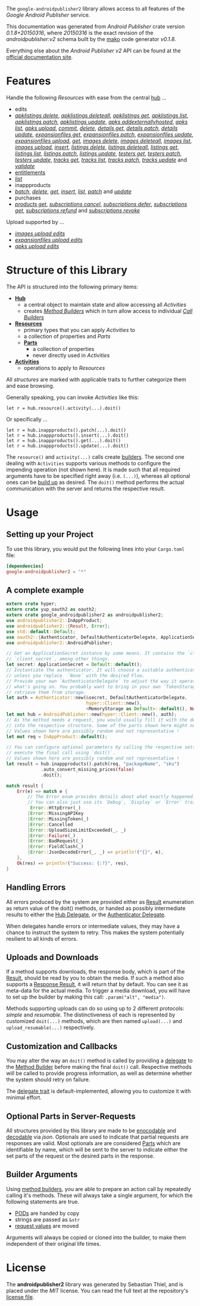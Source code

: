 <!---
DO NOT EDIT !
This file was generated automatically from 'src/mako/api/README.md.mako'
DO NOT EDIT !
-->
The `google-androidpublisher2` library allows access to all features of the *Google Android Publisher* service.

This documentation was generated from *Android Publisher* crate version *0.1.8+20150316*, where *20150316* is the exact revision of the *androidpublisher:v2* schema built by the [mako](http://www.makotemplates.org/) code generator *v0.1.8*.

Everything else about the *Android Publisher* *v2* API can be found at the
[official documentation site](https://developers.google.com/android-publisher).
# Features

Handle the following *Resources* with ease from the central [hub](http://byron.github.io/google-apis-rs/google_androidpublisher2/struct.AndroidPublisher.html) ... 

* edits
 * [*apklistings delete*](http://byron.github.io/google-apis-rs/google_androidpublisher2/struct.EditApklistingDeleteCall.html), [*apklistings deleteall*](http://byron.github.io/google-apis-rs/google_androidpublisher2/struct.EditApklistingDeleteallCall.html), [*apklistings get*](http://byron.github.io/google-apis-rs/google_androidpublisher2/struct.EditApklistingGetCall.html), [*apklistings list*](http://byron.github.io/google-apis-rs/google_androidpublisher2/struct.EditApklistingListCall.html), [*apklistings patch*](http://byron.github.io/google-apis-rs/google_androidpublisher2/struct.EditApklistingPatchCall.html), [*apklistings update*](http://byron.github.io/google-apis-rs/google_androidpublisher2/struct.EditApklistingUpdateCall.html), [*apks addexternallyhosted*](http://byron.github.io/google-apis-rs/google_androidpublisher2/struct.EditApkAddexternallyhostedCall.html), [*apks list*](http://byron.github.io/google-apis-rs/google_androidpublisher2/struct.EditApkListCall.html), [*apks upload*](http://byron.github.io/google-apis-rs/google_androidpublisher2/struct.EditApkUploadCall.html), [*commit*](http://byron.github.io/google-apis-rs/google_androidpublisher2/struct.EditCommitCall.html), [*delete*](http://byron.github.io/google-apis-rs/google_androidpublisher2/struct.EditDeleteCall.html), [*details get*](http://byron.github.io/google-apis-rs/google_androidpublisher2/struct.EditDetailGetCall.html), [*details patch*](http://byron.github.io/google-apis-rs/google_androidpublisher2/struct.EditDetailPatchCall.html), [*details update*](http://byron.github.io/google-apis-rs/google_androidpublisher2/struct.EditDetailUpdateCall.html), [*expansionfiles get*](http://byron.github.io/google-apis-rs/google_androidpublisher2/struct.EditExpansionfileGetCall.html), [*expansionfiles patch*](http://byron.github.io/google-apis-rs/google_androidpublisher2/struct.EditExpansionfilePatchCall.html), [*expansionfiles update*](http://byron.github.io/google-apis-rs/google_androidpublisher2/struct.EditExpansionfileUpdateCall.html), [*expansionfiles upload*](http://byron.github.io/google-apis-rs/google_androidpublisher2/struct.EditExpansionfileUploadCall.html), [*get*](http://byron.github.io/google-apis-rs/google_androidpublisher2/struct.EditGetCall.html), [*images delete*](http://byron.github.io/google-apis-rs/google_androidpublisher2/struct.EditImageDeleteCall.html), [*images deleteall*](http://byron.github.io/google-apis-rs/google_androidpublisher2/struct.EditImageDeleteallCall.html), [*images list*](http://byron.github.io/google-apis-rs/google_androidpublisher2/struct.EditImageListCall.html), [*images upload*](http://byron.github.io/google-apis-rs/google_androidpublisher2/struct.EditImageUploadCall.html), [*insert*](http://byron.github.io/google-apis-rs/google_androidpublisher2/struct.EditInsertCall.html), [*listings delete*](http://byron.github.io/google-apis-rs/google_androidpublisher2/struct.EditListingDeleteCall.html), [*listings deleteall*](http://byron.github.io/google-apis-rs/google_androidpublisher2/struct.EditListingDeleteallCall.html), [*listings get*](http://byron.github.io/google-apis-rs/google_androidpublisher2/struct.EditListingGetCall.html), [*listings list*](http://byron.github.io/google-apis-rs/google_androidpublisher2/struct.EditListingListCall.html), [*listings patch*](http://byron.github.io/google-apis-rs/google_androidpublisher2/struct.EditListingPatchCall.html), [*listings update*](http://byron.github.io/google-apis-rs/google_androidpublisher2/struct.EditListingUpdateCall.html), [*testers get*](http://byron.github.io/google-apis-rs/google_androidpublisher2/struct.EditTesterGetCall.html), [*testers patch*](http://byron.github.io/google-apis-rs/google_androidpublisher2/struct.EditTesterPatchCall.html), [*testers update*](http://byron.github.io/google-apis-rs/google_androidpublisher2/struct.EditTesterUpdateCall.html), [*tracks get*](http://byron.github.io/google-apis-rs/google_androidpublisher2/struct.EditTrackGetCall.html), [*tracks list*](http://byron.github.io/google-apis-rs/google_androidpublisher2/struct.EditTrackListCall.html), [*tracks patch*](http://byron.github.io/google-apis-rs/google_androidpublisher2/struct.EditTrackPatchCall.html), [*tracks update*](http://byron.github.io/google-apis-rs/google_androidpublisher2/struct.EditTrackUpdateCall.html) and [*validate*](http://byron.github.io/google-apis-rs/google_androidpublisher2/struct.EditValidateCall.html)
* [entitlements](http://byron.github.io/google-apis-rs/google_androidpublisher2/struct.Entitlement.html)
 * [*list*](http://byron.github.io/google-apis-rs/google_androidpublisher2/struct.EntitlementListCall.html)
* inappproducts
 * [*batch*](http://byron.github.io/google-apis-rs/google_androidpublisher2/struct.InappproductBatchCall.html), [*delete*](http://byron.github.io/google-apis-rs/google_androidpublisher2/struct.InappproductDeleteCall.html), [*get*](http://byron.github.io/google-apis-rs/google_androidpublisher2/struct.InappproductGetCall.html), [*insert*](http://byron.github.io/google-apis-rs/google_androidpublisher2/struct.InappproductInsertCall.html), [*list*](http://byron.github.io/google-apis-rs/google_androidpublisher2/struct.InappproductListCall.html), [*patch*](http://byron.github.io/google-apis-rs/google_androidpublisher2/struct.InappproductPatchCall.html) and [*update*](http://byron.github.io/google-apis-rs/google_androidpublisher2/struct.InappproductUpdateCall.html)
* purchases
 * [*products get*](http://byron.github.io/google-apis-rs/google_androidpublisher2/struct.PurchaseProductGetCall.html), [*subscriptions cancel*](http://byron.github.io/google-apis-rs/google_androidpublisher2/struct.PurchaseSubscriptionCancelCall.html), [*subscriptions defer*](http://byron.github.io/google-apis-rs/google_androidpublisher2/struct.PurchaseSubscriptionDeferCall.html), [*subscriptions get*](http://byron.github.io/google-apis-rs/google_androidpublisher2/struct.PurchaseSubscriptionGetCall.html), [*subscriptions refund*](http://byron.github.io/google-apis-rs/google_androidpublisher2/struct.PurchaseSubscriptionRefundCall.html) and [*subscriptions revoke*](http://byron.github.io/google-apis-rs/google_androidpublisher2/struct.PurchaseSubscriptionRevokeCall.html)


Upload supported by ...

* [*images upload edits*](http://byron.github.io/google-apis-rs/google_androidpublisher2/struct.EditImageUploadCall.html)
* [*expansionfiles upload edits*](http://byron.github.io/google-apis-rs/google_androidpublisher2/struct.EditExpansionfileUploadCall.html)
* [*apks upload edits*](http://byron.github.io/google-apis-rs/google_androidpublisher2/struct.EditApkUploadCall.html)



# Structure of this Library

The API is structured into the following primary items:

* **[Hub](http://byron.github.io/google-apis-rs/google_androidpublisher2/struct.AndroidPublisher.html)**
    * a central object to maintain state and allow accessing all *Activities*
    * creates [*Method Builders*](http://byron.github.io/google-apis-rs/google_androidpublisher2/trait.MethodsBuilder.html) which in turn
      allow access to individual [*Call Builders*](http://byron.github.io/google-apis-rs/google_androidpublisher2/trait.CallBuilder.html)
* **[Resources](http://byron.github.io/google-apis-rs/google_androidpublisher2/trait.Resource.html)**
    * primary types that you can apply *Activities* to
    * a collection of properties and *Parts*
    * **[Parts](http://byron.github.io/google-apis-rs/google_androidpublisher2/trait.Part.html)**
        * a collection of properties
        * never directly used in *Activities*
* **[Activities](http://byron.github.io/google-apis-rs/google_androidpublisher2/trait.CallBuilder.html)**
    * operations to apply to *Resources*

All *structures* are marked with applicable traits to further categorize them and ease browsing.

Generally speaking, you can invoke *Activities* like this:

```Rust,ignore
let r = hub.resource().activity(...).doit()
```

Or specifically ...

```ignore
let r = hub.inappproducts().patch(...).doit()
let r = hub.inappproducts().insert(...).doit()
let r = hub.inappproducts().get(...).doit()
let r = hub.inappproducts().update(...).doit()
```

The `resource()` and `activity(...)` calls create [builders][builder-pattern]. The second one dealing with `Activities` 
supports various methods to configure the impending operation (not shown here). It is made such that all required arguments have to be 
specified right away (i.e. `(...)`), whereas all optional ones can be [build up][builder-pattern] as desired.
The `doit()` method performs the actual communication with the server and returns the respective result.

# Usage

## Setting up your Project

To use this library, you would put the following lines into your `Cargo.toml` file:

```toml
[dependencies]
google-androidpublisher2 = "*"
```

## A complete example

```Rust
extern crate hyper;
extern crate yup_oauth2 as oauth2;
extern crate google_androidpublisher2 as androidpublisher2;
use androidpublisher2::InAppProduct;
use androidpublisher2::{Result, Error};
use std::default::Default;
use oauth2::{Authenticator, DefaultAuthenticatorDelegate, ApplicationSecret, MemoryStorage};
use androidpublisher2::AndroidPublisher;

// Get an ApplicationSecret instance by some means. It contains the `client_id` and 
// `client_secret`, among other things.
let secret: ApplicationSecret = Default::default();
// Instantiate the authenticator. It will choose a suitable authentication flow for you, 
// unless you replace  `None` with the desired Flow.
// Provide your own `AuthenticatorDelegate` to adjust the way it operates and get feedback about 
// what's going on. You probably want to bring in your own `TokenStorage` to persist tokens and
// retrieve them from storage.
let auth = Authenticator::new(&secret, DefaultAuthenticatorDelegate,
                              hyper::Client::new(),
                              <MemoryStorage as Default>::default(), None);
let mut hub = AndroidPublisher::new(hyper::Client::new(), auth);
// As the method needs a request, you would usually fill it with the desired information
// into the respective structure. Some of the parts shown here might not be applicable !
// Values shown here are possibly random and not representative !
let mut req = InAppProduct::default();

// You can configure optional parameters by calling the respective setters at will, and
// execute the final call using `doit()`.
// Values shown here are possibly random and not representative !
let result = hub.inappproducts().patch(req, "packageName", "sku")
             .auto_convert_missing_prices(false)
             .doit();

match result {
    Err(e) => match e {
        // The Error enum provides details about what exactly happened.
        // You can also just use its `Debug`, `Display` or `Error` traits
         Error::HttpError(_)
        |Error::MissingAPIKey
        |Error::MissingToken(_)
        |Error::Cancelled
        |Error::UploadSizeLimitExceeded(_, _)
        |Error::Failure(_)
        |Error::BadRequest(_)
        |Error::FieldClash(_)
        |Error::JsonDecodeError(_, _) => println!("{}", e),
    },
    Ok(res) => println!("Success: {:?}", res),
}

```
## Handling Errors

All errors produced by the system are provided either as [Result](http://byron.github.io/google-apis-rs/google_androidpublisher2/enum.Result.html) enumeration as return value of 
the doit() methods, or handed as possibly intermediate results to either the 
[Hub Delegate](http://byron.github.io/google-apis-rs/google_androidpublisher2/trait.Delegate.html), or the [Authenticator Delegate](http://byron.github.io/google-apis-rs/google_androidpublisher2/../yup-oauth2/trait.AuthenticatorDelegate.html).

When delegates handle errors or intermediate values, they may have a chance to instruct the system to retry. This 
makes the system potentially resilient to all kinds of errors.

## Uploads and Downloads
If a method supports downloads, the response body, which is part of the [Result](http://byron.github.io/google-apis-rs/google_androidpublisher2/enum.Result.html), should be
read by you to obtain the media.
If such a method also supports a [Response Result](http://byron.github.io/google-apis-rs/google_androidpublisher2/trait.ResponseResult.html), it will return that by default.
You can see it as meta-data for the actual media. To trigger a media download, you will have to set up the builder by making
this call: `.param("alt", "media")`.

Methods supporting uploads can do so using up to 2 different protocols: 
*simple* and *resumable*. The distinctiveness of each is represented by customized 
`doit(...)` methods, which are then named `upload(...)` and `upload_resumable(...)` respectively.

## Customization and Callbacks

You may alter the way an `doit()` method is called by providing a [delegate](http://byron.github.io/google-apis-rs/google_androidpublisher2/trait.Delegate.html) to the 
[Method Builder](http://byron.github.io/google-apis-rs/google_androidpublisher2/trait.CallBuilder.html) before making the final `doit()` call. 
Respective methods will be called to provide progress information, as well as determine whether the system should 
retry on failure.

The [delegate trait](http://byron.github.io/google-apis-rs/google_androidpublisher2/trait.Delegate.html) is default-implemented, allowing you to customize it with minimal effort.

## Optional Parts in Server-Requests

All structures provided by this library are made to be [enocodable](http://byron.github.io/google-apis-rs/google_androidpublisher2/trait.RequestValue.html) and 
[decodable](http://byron.github.io/google-apis-rs/google_androidpublisher2/trait.ResponseResult.html) via *json*. Optionals are used to indicate that partial requests are responses 
are valid.
Most optionals are are considered [Parts](http://byron.github.io/google-apis-rs/google_androidpublisher2/trait.Part.html) which are identifiable by name, which will be sent to 
the server to indicate either the set parts of the request or the desired parts in the response.

## Builder Arguments

Using [method builders](http://byron.github.io/google-apis-rs/google_androidpublisher2/trait.CallBuilder.html), you are able to prepare an action call by repeatedly calling it's methods.
These will always take a single argument, for which the following statements are true.

* [PODs][wiki-pod] are handed by copy
* strings are passed as `&str`
* [request values](http://byron.github.io/google-apis-rs/google_androidpublisher2/trait.RequestValue.html) are moved

Arguments will always be copied or cloned into the builder, to make them independent of their original life times.

[wiki-pod]: http://en.wikipedia.org/wiki/Plain_old_data_structure
[builder-pattern]: http://en.wikipedia.org/wiki/Builder_pattern
[google-go-api]: https://github.com/google/google-api-go-client

# License
The **androidpublisher2** library was generated by Sebastian Thiel, and is placed 
under the *MIT* license.
You can read the full text at the repository's [license file][repo-license].

[repo-license]: https://github.com/Byron/google-apis-rs/LICENSE.md
